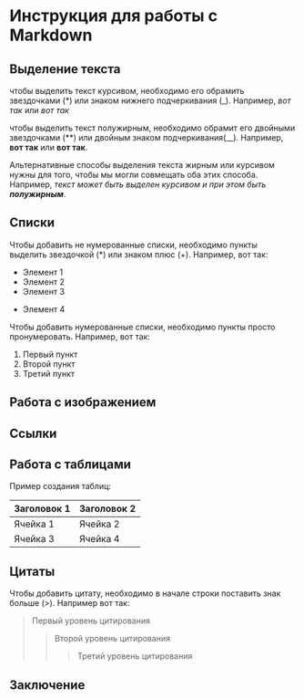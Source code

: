 # Инструкция для работы с Markdown

## Выделение текста

чтобы выделить текст курсивом, необходимо его обрамить звездочками (*) или знаком нижнего подчеркивания (_). Например, *вот так* или _вот так_

чтобы выделить текст полужирным, необходимо обрамит его двойными звездочками (**) или двойным знаком подчеркивания(__).
Например, **вот так** или __вот так__.

Альтернативные способы выделения текста жирным или курсивом нужны для того, чтобы мы могли совмещать оба этих способа. Например, _текст может быть выделен курсивом и при этом быть **полужирным**_.

## Списки

Чтобы добавить не нумерованные списки, необходимо пункты выделить звездочкой (*) или знаком плюс (+). Например, вот так:
* Элемент 1
* Элемент 2
* Элемент 3
+ Элемент 4

Чтобы добавить нумерованные списки, необходимо пункты просто пронумеровать.
Например, вот так:
1. Первый пункт 
2. Второй пункт
3. Третий пункт

## Работа с изображением


## Ссылки

## Работа с таблицами

Пример создания таблиц:

| Заголовок 1 | Заголовок 2 |
| ----------- | ----------- |
| Ячейка 1    | Ячейка 2   |
| Ячейка 3    | Ячейка 4   |

## Цитаты
Чтобы добавить цитату, необходимо в начале строки поставить знак больше (>).
Например вот так:
> Первый уровень цитирования
>> Второй уровень цитирования
>>> Третий уровень цитирования


## Заключение